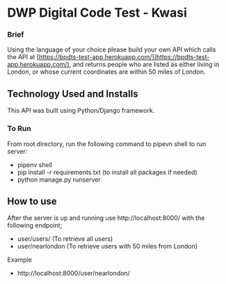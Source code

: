 # DWP Digital Code Test - Kwasi
### Brief 
Using the language of your choice please build your own API which calls the API at [https://bpdts-test-app.herokuapp.com/](https://bpdts-test-app.herokuapp.com/), and returns people who are listed as either living in London, or whose current coordinates are within 50 miles of London.

## Technology Used and Installs
This API was built using Python/Django framework.

### To Run
From root directory, run the following command to pipevn shell to run server:

 - pipenv shell
 - pip install -r requirements.txt (to install all packages if needed)
 - python manage.py runserver

## How to use
After the server is up and running use http://localhost:8000/ with the following endpoint;

 - user/users/ (To retrieve all users)
 - user/nearlondon (To retrieve users with 50 miles from London)

Example

 - http://localhost:8000/user/nearlondon/
